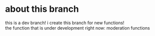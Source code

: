 # about this branch

this is a dev branch! i create this branch for new functions!\
the function that is under development right now: moderation functions
